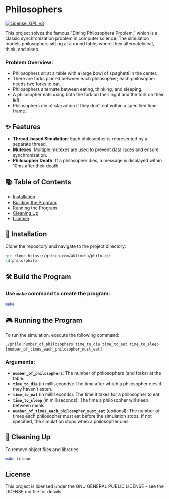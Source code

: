 # Philosophers  
[![License: GPL v3](https://img.shields.io/badge/License-GPLv3-blue.svg)](https://opensource.org/licenses/GPL-3.0)

This project solves the famous "Dining Philosophers Problem," which is a classic synchronization problem in computer science. The simulation models philosophers sitting at a round table, where they alternately eat, think, and sleep.

### Problem Overview:
- Philosophers sit at a table with a large bowl of spaghetti in the center.
- There are forks placed between each philosopher; each philosopher needs two forks to eat.
- Philosophers alternate between eating, thinking, and sleeping.
- A philosopher eats using both the fork on their right and the fork on their left.
- Philosophers die of starvation if they don’t eat within a specified time frame.

## ✨ Features
- **Thread-based Simulation**: Each philosopher is represented by a separate thread.
- **Mutexes**: Multiple mutexes are used to prevent data races and ensure synchronization.
- **Philosopher Death**: If a philosopher dies, a message is displayed within 10ms after their death.

## 📚 Table of Contents
- [Installation](#-installation)
- [Building the Program](#️-build-the-program)
- [Running the Program](#-running-the-program)
- [Cleaning Up](#-cleaning-up)
- [License](#license)

## 🚀 Installation

Clone the repository and navigate to the project directory:

```bash
git clone https://github.com/aklimchu/philo.git
cd philo/philo
```
## 🛠️ Build the Program

### Use `make` command to create the program:
```bash
make
```

## 🎮 Running the Program

To run the simulation, execute the following command:
```bash
./philo number_of_philosophers time_to_die time_to_eat time_to_sleep
[number_of_times_each_philosopher_must_eat]
```
### Arguments:
- **`number_of_philosophers`**: The number of philosophers (and forks) at the table.
- **`time_to_die`** (in milliseconds): The time after which a philosopher dies if they haven’t eaten.
- **`time_to_eat`** (in milliseconds): The time it takes for a philosopher to eat.
- **`time_to_sleep`** (in milliseconds): The time a philosopher will sleep between meals.
- **`number_of_times_each_philosopher_must_eat`** (optional): The number of times each philosopher must eat before the simulation stops. If not specified, the simulation stops when a philosopher dies.

## 🧹 Cleaning Up

To remove object files and libraries:
```bash
make fclean
```
## License

This project is licensed under the GNU GENERAL PUBLIC LICENSE - see the LICENSE.md file for details
